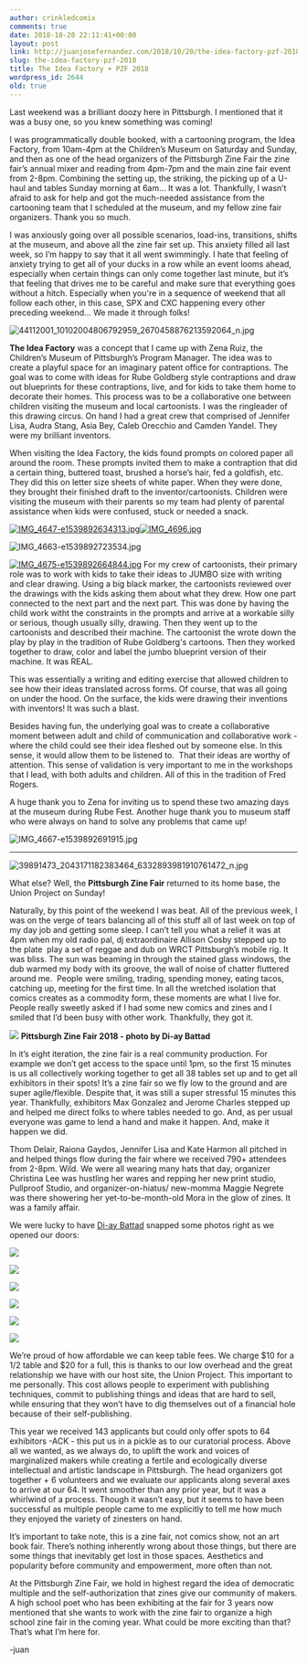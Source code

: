 ```yaml
---
author: crinkledcomix
comments: true
date: 2018-10-20 22:11:41+00:00
layout: post
link: http://juanjosefernandez.com/2018/10/20/the-idea-factory-pzf-2018/
slug: the-idea-factory-pzf-2018
title: The Idea Factory + PZF 2018
wordpress_id: 2644
old: true
---
```


Last weekend was a brilliant doozy here in Pittsburgh. I mentioned that it was a busy one, so you knew something was coming!




I was programmatically double booked, with a cartooning program, the Idea Factory, from 10am-4pm at the Children’s Museum on Saturday and Sunday, and then as one of the head organizers of the Pittsburgh Zine Fair the zine fair’s annual mixer and reading from 4pm-7pm and the main zine fair event from 2-8pm. Combining the setting up, the striking, the picking up of a U-haul and tables Sunday morning at 6am… It was a lot. Thankfully, I wasn’t afraid to ask for help and got the much-needed assistance from the cartooning team that I scheduled at the museum, and my fellow zine fair organizers. Thank you so much.




I was anxiously going over all possible scenarios, load-ins, transitions, shifts at the museum, and above all the zine fair set up. This anxiety filled all last week, so I’m happy to say that it all went swimmingly. I hate that feeling of anxiety trying to get all of your ducks in a row while an event looms ahead, especially when certain things can only come together last minute, but it’s that feeling that drives me to be careful and make sure that everything goes without a hitch. Especially when you're in a sequence of weekend that all follow each other, in this case, SPX and CXC happening every other preceding weekend... We made it through folks!


![44112001_10102004806792959_2670458876213592064_n.jpg](https://fernandezjuanjose.files.wordpress.com/2018/11/44112001_10102004806792959_2670458876213592064_n.jpg)


**The Idea Factory** was a concept that I came up with Zena Ruiz, the Children’s Museum of Pittsburgh’s Program Manager. The idea was to create a playful space for an imaginary patent office for contraptions. The goal was to come with ideas for Rube Goldberg style contraptions and draw out blueprints for these contraptions, live, and for kids to take them home to decorate their homes. This process was to be a collaborative one between children visiting the museum and local cartoonists. I was the ringleader of this drawing circus. On hand I had a great crew that comprised of Jennifer Lisa, Audra Stang, Asia Bey, Caleb Orecchio and Camden Yandel. They were my brilliant inventors.




When visiting the Idea Factory, the kids found prompts on colored paper all around the room. These prompts invited them to make a contraption that did a certain thing, buttered toast, brushed a horse’s hair, fed a goldfish, etc. They did this on letter size sheets of white paper. When they were done, they brought their finished draft to the inventor/cartoonists. Children were visiting the museum with their parents so my team had plenty of parental assistance when kids were confused, stuck or needed a snack.


[![IMG_4647-e1539892634313.jpg](https://fernandezjuanjose.files.wordpress.com/2018/11/img_4647-e1539892634313.jpg)![IMG_4696.jpg](https://fernandezjuanjose.files.wordpress.com/2018/11/img_4696.jpg)](http://comicsworkbook.com/wp-content/uploads/2018/10/IMG_4696.jpg)

![IMG_4663-e1539892723534.jpg](https://fernandezjuanjose.files.wordpress.com/2018/11/img_4663-e1539892723534.jpg)

[![IMG_4675-e1539892664844.jpg](https://fernandezjuanjose.files.wordpress.com/2018/11/img_4675-e1539892664844.jpg)](http://comicsworkbook.com/wp-content/uploads/2018/10/IMG_4675-e1539892664844.jpg)
For my crew of cartoonists, their primary role was to work with kids to take their ideas to JUMBO size with writing and clear drawing. Using a big black marker, the cartoonists reviewed over the drawings with the kids asking them about what they drew. How one part connected to the next part and the next part. This was done by having the child work witht the constraints in the prompts and arrive at a workable silly or serious, though usually silly, drawing. Then they went up to the cartoonists and described their machine. The cartoonist the wrote down the play by play in the tradition of Rube Goldberg's cartoons. Then they worked together to draw, color and label the jumbo blueprint version of their machine. It was REAL.

This was essentially a writing and editing exercise that allowed children to see how their ideas translated across forms. Of course, that was all going on under the hood. On the surface, the kids were drawing their inventions with inventors! It was such a blast.


Besides having fun, the underlying goal was to create a collaborative moment between adult and child of communication and collaborative work - where the child could see their idea fleshed out by someone else. In this sense, it would allow them to be listened to.  That their ideas are worthy of attention. This sense of validation is very important to me in the workshops that I lead, with both adults and children. All of this in the tradition of Fred Rogers.


A huge thank you to Zena for inviting us to spend these two amazing days at the museum during Rube Fest. Another huge thank you to museum staff who were always on hand to solve any problems that came up!

![IMG_4667-e1539892691915.jpg](https://fernandezjuanjose.files.wordpress.com/2018/11/img_4667-e1539892691915.jpg)





* * *





![39891473_2043171182383464_6332893981910761472_n.jpg](https://fernandezjuanjose.files.wordpress.com/2018/11/39891473_2043171182383464_6332893981910761472_n.jpg)


What else? Well, the **Pittsburgh Zine Fair** returned to its home base, the Union Project on Sunday!




Naturally, by this point of the weekend I was beat. All of the previous week, I was on the verge of tears balancing all of this stuff all of last week on top of my day job and getting some sleep. I can’t tell you what a relief it was at 4pm when my old radio pal, dj extraordinaire Allison Cosby stepped up to the plate  play a set of reggae and dub on WRCT Pittsburgh’s mobile rig. It was bliss. The sun was beaming in through the stained glass windows, the dub warmed my body with its groove, the wall of noise of chatter fluttered around me.  People were smiling, trading, spending money, eating tacos, catching up, meeting for the first time. In all the wretched isolation that comics creates as a commodity form, these moments are what I live for. People really sweetly asked if I had some new comics and zines and I smiled that I’d been busy with other work. Thankfully, they got it.




[![](http://comicsworkbook.com/wp-content/uploads/2018/10/Screen-Shot-2018-10-18-at-3.31.03-PM.png)](http://comicsworkbook.com/wp-content/uploads/2018/10/Screen-Shot-2018-10-18-at-3.31.03-PM.png) **Pittsburgh Zine Fair 2018 - photo by Di-ay Battad**


In it’s eight iteration, the zine fair is a real community production. For example we don’t get access to the space until 1pm, so the first 15 minutes is us all collectively working together to get all 38 tables set up and to get all exhibitors in their spots! It’s a zine fair so we fly low to the ground and are super agile/flexible. Despite that, it was still a super stressful 15 minutes this year. Thankfully, exhibitors Max Gonzalez and Jerome Charles stepped up and helped me direct folks to where tables needed to go. And, as per usual everyone was game to lend a hand and make it happen. And, make it happen we did.




Thom Delair, Raiona Gaydos, Jennifer Lisa and Kate Harmon all pitched in and helped things flow during the fair where we received 790+ attendees from 2-8pm. Wild. We were all wearing many hats that day, organizer Christina Lee was hustling her wares and repping her new print studio, Pullproof Studio, and organizer-on-hiatus/ new-momma Maggie Negrete was there showering her yet-to-be-month-old Mora in the glow of zines. It was a family affair.


We were lucky to have [Di-ay Battad](https://di-ay.com/) snapped some photos right as we opened our doors:

[![](http://comicsworkbook.com/wp-content/uploads/2018/10/Screen-Shot-2018-10-18-at-5.25.46-PM.png)](http://comicsworkbook.com/wp-content/uploads/2018/10/Screen-Shot-2018-10-18-at-5.25.46-PM.png)

[![](http://comicsworkbook.com/wp-content/uploads/2018/10/Screen-Shot-2018-10-18-at-5.25.57-PM.png)](http://comicsworkbook.com/wp-content/uploads/2018/10/Screen-Shot-2018-10-18-at-5.25.57-PM.png)

[![](http://comicsworkbook.com/wp-content/uploads/2018/10/Screen-Shot-2018-10-18-at-5.25.32-PM.png)](http://comicsworkbook.com/wp-content/uploads/2018/10/Screen-Shot-2018-10-18-at-5.25.32-PM.png)

[![](http://comicsworkbook.com/wp-content/uploads/2018/10/Screen-Shot-2018-10-18-at-5.21.25-PM.png)](http://comicsworkbook.com/wp-content/uploads/2018/10/Screen-Shot-2018-10-18-at-5.21.25-PM.png)

[![](http://comicsworkbook.com/wp-content/uploads/2018/10/Screen-Shot-2018-10-18-at-5.21.03-PM.png)](http://comicsworkbook.com/wp-content/uploads/2018/10/Screen-Shot-2018-10-18-at-5.21.03-PM.png)


[![](http://comicsworkbook.com/wp-content/uploads/2018/10/Screen-Shot-2018-10-18-at-3.32.11-PM.png)](http://comicsworkbook.com/wp-content/uploads/2018/10/Screen-Shot-2018-10-18-at-3.32.11-PM.png)




We’re proud of how affordable we can keep table fees. We charge $10 for a 1/2 table and $20 for a full, this is thanks to our low overhead and the great relationship we have with our host site, the Union Project. This important to me personally. This cost allows people to experiment with publishing techniques, commit to publishing things and ideas that are hard to sell, while ensuring that they won’t have to dig themselves out of a financial hole because of their self-publishing.




This year we received 143 applicants but could only offer spots to 64 exhibitors -ACK - this put us in a pickle as to our curatorial process. Above all we wanted, as we always do, to uplift the work and voices of marginalized makers while creating a fertile and ecologically diverse intellectual and artistic landscape in Pittsburgh. The head organizers got together + 6 volunteers and we evaluate our applicants along several axes to arrive at our 64. It went smoother than any prior year, but it was a whirlwind of a process. Though it wasn’t easy, but it seems to have been successful as multiple people came to me explicitly to tell me how much they enjoyed the variety of zinesters on hand.




It’s important to take note, this is a zine fair, not comics show, not an art book fair. There’s nothing inherently wrong about those things, but there are some things that inevitably get lost in those spaces. Aesthetics and popularity before community and empowerment, more often than not.




At the Pittsburgh Zine Fair, we hold in highest regard the idea of democratic multiple and the self-authorization that zines give our community of makers. A high school poet who has been exhibiting at the fair for 3 years now mentioned that she wants to work with the zine fair to organize a high school zine fair in the coming year. What could be more exciting than that? That’s what I’m here for.


-juan
